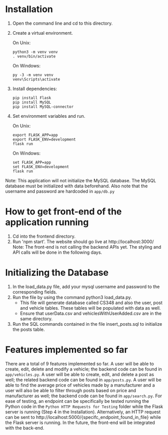 # Installation

1. Open the command line and cd to this directory.

2. Create a virtual environment.
	
	On Unix:
	```
	python3 -m venv venv
	. venv/bin/activate
	```
	On Windows:
	```
	py -3 -m venv venv
	venv\Scripts\activate
	```

3. Install dependencies:
	```
	pip install Flask
	pip install MySQL
	pip install MySQL-connector
	```

4. Set environment variables and run. 
	
	On Unix:
	```
	export FLASK_APP=app
	export FLASK_ENV=development
	flask run
	```
  	On Windows:
	```
	set FLASK_APP=app
	set FLASK_ENV=development
	flask run
	```

Note: 
This application will not initialize the MySQL database. 
The MySQL database must be initialized with data beforehand.
Also note that the username and password are hardcoded in `app/db.py`

# How to get front-end of the application running
1. Cd into the frontend directory.
2. Run 'npm start'. The website should go live at http://localhost:3000/
Note: The front-end is not calling the backend APIs yet. The styling and API calls will be done in the following days.

# Initializing the Database

1. In the load_data.py file, add your mysql username and password to the corresponding fields.
2. Run the file by using the command python3 load_data.py.
	- This file will generate database called CS348 and also the user, post and vehicle tables. These tables will be populated with data as well.
	- Ensure that userData.csv and vehiclesWithUserAdded.csv are in the same directory.
3. Run the SQL commands contained in the file insert_posts.sql to initialize the posts table.


# Features implemented so far

There are a total of 9 features implemented so far. A user will be able to create, edit, delete and modify a vehicle; the backend code can be found in `app/vehicles.py`. A user will be able to create, edit, and delete a post as well; the related backend code can be found in `app/posts.py`. A user will be able to find the average price of vehicles made by a manufacturer and a user will also be able to filter through posts based on price and manufacturer as well; the backend code can be found in `app/search.py`. For ease of testing, an endpoint can be specifically be tested running the Python code in the `Python HTTP Requests for Testing` folder while the Flask server is running (Step 4 in the Installation). Alternatively, an HTTP request can be sent to http://localhost:5000/{specifc_endpoint_found_in_file} while the Flask server is running. In the future, the front-end will be integrated with the back-end.
